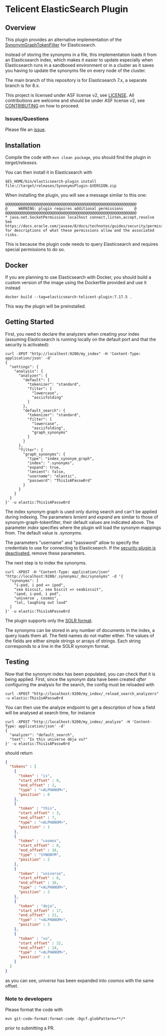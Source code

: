 # Telicent ElasticSearch Plugin

## Overview

This plugin provides an alternative implementation of the [SynonymGraphTokenFilter](https://www.elastic.co/guide/en/elasticsearch/reference/7.17/analysis-synonym-graph-tokenfilter.html) for Elasticsearch.

Instead of storing the synonyms in a file, this implementation loads it from an Elasticsearch index, which makes it easier to update especially when Elasticsearch runs in a sandboxed environment or in a cluster as it saves you having to update the synonyms file on every node of the cluster.

The main branch of this repository is for Elasticsearch 7.x, a separate branch is for 8.x.

This project is licensed under ASF license v2, see [LICENSE](LICENSE). All contributions are welcome and should be under ASF license v2, see [CONTRIBUTING](CONTRIBUTING.md) on how to proceed. 

### Issues/Questions

Please file an [issue](https://github.com/Telicent-io/telicent-elastic/issues "issue").

## Installation

Compile the code with `mvn clean package`, you should find the plugin in _target/releases_.

You can then install it in Elasticsearch with

```
$ES_HOME/bin/elasticsearch-plugin install file://target/releases/SynonymsPlugin-$VERSION.zip
```

When installing the plugin, you will see a message similar to this one:

```
@@@@@@@@@@@@@@@@@@@@@@@@@@@@@@@@@@@@@@@@@@@@@@@@@@@@@@@@@@@
@     WARNING: plugin requires additional permissions     @
@@@@@@@@@@@@@@@@@@@@@@@@@@@@@@@@@@@@@@@@@@@@@@@@@@@@@@@@@@@
* java.net.SocketPermission localhost connect,listen,accept,resolve
See https://docs.oracle.com/javase/8/docs/technotes/guides/security/permissions.html
for descriptions of what these permissions allow and the associated risks.
```

This is because the plugin code needs to query Elasticsearch and requires special permissions to do so. 

## Docker

If you are planning to use Elasticsearch with Docker, you should build a custom version of the image using the Dockerfile provided and use it instead

```
docker build --tag=elasticsearch-telicent-plugin:7.17.5 .
``` 

This way the plugin will be preinstalled.


## Getting Started

First, you need to declare the analyzers when creating your index (assuming Elasticsearch is running locally on the default port and that the security is activated):

```
curl -XPUT "http://localhost:9200/my_index" -H 'Content-Type: application/json' -d'
{
  "settings": {
    "analysis": {
      "analyzer": {
        "default": {
          "tokenizer": "standard",
          "filter": [
            "lowercase",
            "asciifolding"
          ]
        },
        "default_search": {
          "tokenizer": "standard",
          "filter": [
            "lowercase",
            "asciifolding",
            "graph_synonyms"
          ]
        }
      },
      "filter": {
        "graph_synonyms": {
          "type": "index_synonym_graph",
          "index": ".synonyms",
          "expand": true,
          "lenient": false, 
          "username": "elastic",
          "password": "This1sAPassw0rd"
        }
      }
    }
  }
}' -u elastic:This1sAPassw0rd

```

The index synonym graph is used only during search and can't be applied during indexing.
The parameters _lenient_ and _expand_ are similar to those of synonym-graph-tokenfilter, their default values are indicated above.
The parameter _index_ specifies where the plugin will load the synonym mappings from. The default value is _.synonyms_.

The parameters "username" and "password" allow to specify the credentials to use for connecting to Elasticsearch. If the [security plugin is deactivated](https://www.elastic.co/guide/en/elasticsearch/reference/current/security-settings.html), remove these parameters.

The next step is to index the synonyms.

```
curl -XPOST -H "Content-Type: application/json" "http://localhost:9200/.synonyms/_doc/synonyms" -d '{
  "synonyms": [
    "i-pod, i pod => ipod",
    "sea biscuit, sea biscit => seabiscuit",
    "ipod, i-pod, i pod",
    "universe , cosmos",
    "lol, laughing out loud"
  ]
}' -u elastic:This1sAPassw0rd

```

The plugin supports only the [SOLR format](https://www.elastic.co/guide/en/elasticsearch/reference/7.17/analysis-synonym-graph-tokenfilter.html#_solr_synonyms_2).

The synonyms can be stored in any number of documents in the index, a query loads them all. The field names do not matter either. The values of the fields are either simple strings or arrays of strings. Each string corresponds to a line in the SOLR synonym format.

## Testing

Now that the synonym index has been populated, you can check that it is being applied. First, since the synonym data have been created *after* configuring the analysis for the search, the config must be reloaded with 

```
curl -XPOST "http://localhost:9200/my_index/_reload_search_analyzers" -u elastic:This1sAPassw0rd
```

You can then use the analyze endpoint to get a description of how a field will be analysed at search time, for instance

```
curl -XPOST "http://localhost:9200/my_index/_analyze" -H 'Content-Type: application/json' -d'
{ 
  "analyzer": "default_search", 
  "text": "Is this universe déja vu?"
}' -u elastic:This1sAPassw0rd
```

should return

```json
{
  "tokens" : [
    {
      "token" : "is",
      "start_offset" : 0,
      "end_offset" : 2,
      "type" : "<ALPHANUM>",
      "position" : 0
    },
    {
      "token" : "this",
      "start_offset" : 3,
      "end_offset" : 7,
      "type" : "<ALPHANUM>",
      "position" : 1
    },
    {
      "token" : "cosmos",
      "start_offset" : 8,
      "end_offset" : 16,
      "type" : "SYNONYM",
      "position" : 2
    },
    {
      "token" : "universe",
      "start_offset" : 8,
      "end_offset" : 16,
      "type" : "<ALPHANUM>",
      "position" : 2
    },
    {
      "token" : "deja",
      "start_offset" : 17,
      "end_offset" : 21,
      "type" : "<ALPHANUM>",
      "position" : 3
    },
    {
      "token" : "vu",
      "start_offset" : 22,
      "end_offset" : 24,
      "type" : "<ALPHANUM>",
      "position" : 4
    }
  ]
}
```

as you can see, _universe_ has been expanded into _cosmos_ with the same offset.


### Note to developers

Please format the code with 

```
mvn git-code-format:format-code -Dgcf.globPattern=**/*
```

prior to submitting a PR.

